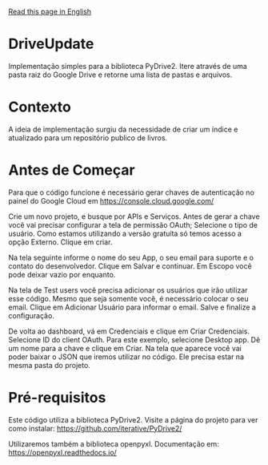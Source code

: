 [Read this page in English](https://github.com/fdtschmitz/DriveUpdate/blob/main/README.md)
# DriveUpdate
Implementação simples para a biblioteca PyDrive2. Itere através de uma pasta raiz do Google Drive e retorne uma lista de pastas e arquivos.

# Contexto
A ideia de implementação surgiu da necessidade de criar um índice e atualizado para um repositório publico de livros.

# Antes de Começar
Para que o código funcione é necessário gerar chaves de autenticação no painel do Google Cloud em https://console.cloud.google.com/

Crie um novo projeto, e busque por APIs e Serviços. Antes de gerar a chave você vai precisar configurar a tela de permissão OAuth; Selecione o tipo de usuário. Como estamos utilizando a versão gratuíta só temos acesso a opção Externo. Clique em criar.

Na tela seguinte informe o nome do seu App, o seu email para suporte e o contato do desenvolvedor. Clique em Salvar e continuar. Em Escopo você pode deixar vazio por enquanto.

Na tela de Test users você precisa adicionar os usuários que irão utilizar esse código. Mesmo que seja somente você, é necessário colocar o seu email. Clique em Adicionar Usuário para informar o email. Salve e finalize a configuração.

De volta ao dashboard, vá em Credenciais e clique em Criar Credenciais. Selecione ID do client OAuth. Para este exemplo, selecione Desktop app. Dê um nome para a chave e clique em Criar. Na tela que aparece você vai poder baixar o JSON que iremos utilizar no código. Ele precisa estar na mesma pasta do projeto.

# Pré-requisitos
Este código utiliza a biblioteca PyDrive2. Visite a página do projeto para ver como instalar: https://github.com/iterative/PyDrive2/

Utilizaremos também a biblioteca openpyxl. Documentação em: https://openpyxl.readthedocs.io/
